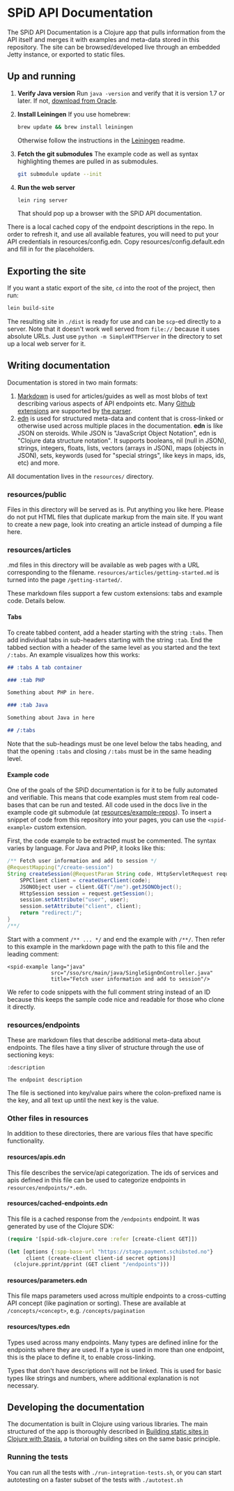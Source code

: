 # SPiD API Documentation

The SPiD API Documentation is a Clojure app that pulls information from the API
itself and merges it with examples and meta-data stored in this repository.
The site can be browsed/developed live through an embedded Jetty instance, or
exported to static files.

## Up and running

1. **Verify Java version**
  Run `java -version` and verify that it is version 1.7 or later. If not,
  [download from Oracle]("http://docs.oracle.com/javase/7/docs/webnotes/install/index.html").

2. **Install Leiningen**
   If you use homebrew:

   ```sh
   brew update && brew install leiningen
   ```

   Otherwise follow the instructions in the
   [Leiningen](https://github.com/technomancy/leiningen#leiningen)
   readme.

3. **Fetch the git submodules**
   The example code as well as syntax highlighting themes are pulled in as
   submodules.

   ```sh
   git submodule update --init
   ```

4. **Run the web server**
   ```sh
   lein ring server
   ```

   That should pop up a browser with the SPiD API documentation.

There is a local cached copy of the endpoint descriptions in the repo. In order
to refresh it, and use all available features, you will need to put your API
credentials in resources/config.edn. Copy resources/config.default.edn and
fill in for the placeholders.

## Exporting the site

If you want a static export of the site, `cd` into the root of the project, then
run:

```sh
lein build-site
```

The resulting site in `./dist` is ready for use and can be `scp`-ed directly to
a server. Note that it doesn't work well served from `file://` because it
uses absolute URLs. Just use `python -m SimpleHTTPServer` in the directory to
set up a local web server for it.

## Writing documentation

Documentation is stored in two main formats:

1. [Markdown](http://daringfireball.net/projects/markdown/syntax) is used for
   articles/guides as well as most blobs of text describing various aspects of
   API endpoints etc. Many
   [Github extensions](https://help.github.com/articles/github-flavored-markdown)
   are supported by [the parser](https://github.com/sirthias/pegdown).
2. [edn](https://github.com/edn-format/edn) is used for structured meta-data
   and content that is cross-linked or otherwise used across multiple places in
   the documentation. **edn** is like JSON on steroids. While JSON is
   "JavaScript Object Notation", edn is "Clojure data structure notation". It
   supports booleans, nil (null in JSON), strings, integers, floats, lists,
   vectors (arrays in JSON), maps (objects in JSON), sets, keywords (used for
   "special strings", like keys in maps, ids, etc) and more.

All documentation lives in the `resources/` directory.

### resources/public

Files in this directory will be served as is. Put anything you like here. Please
do not put HTML files that duplicate markup from the main site. If you want to
create a new page, look into creating an article instead of dumping a file here.

### resources/articles

.md files in this directory will be available as web pages with a URL
corresponding to the filename. `resources/articles/getting-started.md` is turned
into the page `/getting-started/`.

These markdown files support a few custom extensions: tabs and example
code. Details below.

#### Tabs

To create tabbed content, add a header starting with the string `:tabs`. Then
add individual tabs in sub-headers starting with the string `:tab`. End the tabbed
section with a header of the same level as you started and the text `/:tabs`. An
example visualizes how this works:

```md
## :tabs A tab container

### :tab PHP

Something about PHP in here.

### :tab Java

Something about Java in here

## /:tabs
```

Note that the sub-headings must be one level below the tabs heading,
and that the opening `:tabs` and closing `/:tabs` must be in the same
heading level.

#### Example code

One of the goals of the SPiD documentation is for it to be fully automated and
verifiable. This means that code examples must stem from real code-bases that
can be run and tested. All code used in the docs live in the example code git
submodule (at [resources/example-repos](./resources/example-repos)). To insert a
snippet of code from this repository into your pages, you can use the
`<spid-example>` custom extension.

First, the code example to be extracted must be commented. The syntax varies by
language. For Java and PHP, it looks like this:

```java
/** Fetch user information and add to session */
@RequestMapping("/create-session")
String createSession(@RequestParam String code, HttpServletRequest request) throws SPPClientException, SPPClientResponseException, SPPClientRefreshTokenException {
    SPPClient client = createUserClient(code);
    JSONObject user = client.GET("/me").getJSONObject();
    HttpSession session = request.getSession();
    session.setAttribute("user", user);
    session.setAttribute("client", client);
    return "redirect:/";
}
/**/
```

Start with a comment `/** ... */` and end the example with `/**/`. Then refer to
this example in the markdown page with the path to this file and the leading
comment:

```
<spid-example lang="java"
              src="/sso/src/main/java/SingleSignOnController.java"
              title="Fetch user information and add to session"/>
```

We refer to code snippets with the full comment string instead of an
ID because this keeps the sample code nice and readable for those who
clone it directly.

### resources/endpoints

These are markdown files that describe additional meta-data about endpoints.
The files have a tiny sliver of structure through the use of sectioning keys:

```text
:description

The endpoint description
```

The file is sectioned into key/value pairs where the colon-prefixed name is the
key, and all text up until the next key is the value.

### Other files in resources

In addition to these directories, there are various files that have specific
functionality.

#### resources/apis.edn

This file describes the service/api categorization. The ids of services and apis
defined in this file can be used to categorize endpoints in
`resources/endpoints/*.edn`.

#### resources/cached-endpoints.edn

This file is a cached response from the `/endpoints` endpoint. It was
generated by use of the Clojure SDK:

```clj
(require '[spid-sdk-clojure.core :refer [create-client GET]])

(let [options {:spp-base-url "https://stage.payment.schibsted.no"}
      client (create-client client-id secret options)]
  (clojure.pprint/pprint (GET client "/endpoints")))
```

#### resources/parameters.edn

This file maps parameters used across multiple endpoints to a
cross-cutting API concept (like pagination or sorting). These are
available at `/concepts/<concept>`, e.g. `/concepts/pagination`

#### resources/types.edn

Types used across many endpoints. Many types are defined inline for the
endpoints where they are used. If a type is used in more than one endpoint, this
is the place to define it, to enable cross-linking.

Types that don't have descriptions will not be linked. This is used for basic
types like strings and numbers, where additional explanation is not necessary.

## Developing the documentation

The documentation is built in Clojure using various libraries. The main
structured of the app is thoroughly described in
[Building static sites in Clojure with Stasis](http://cjohansen.no/building-static-sites-in-clojure-with-stasis),
a tutorial on building sites on the same basic principle.

### Running the tests

You can run all the tests with `./run-integration-tests.sh`, or you
can start autotesting on a faster subset of the tests with
`./autotest.sh`
